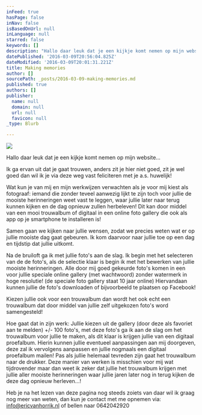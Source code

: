 ```yaml
---
inFeed: true
hasPage: false
inNav: false
isBasedOnUrl: null
inLanguage: null
starred: false
keywords: []
description: "Hallo daar leuk dat je een kijkje komt nemen op mijn website... \_ \_ \_ \_ \_ \_ \_ \_ \_\_"
datePublished: '2016-03-09T20:56:04.825Z'
dateModified: '2016-03-09T20:01:31.221Z'
title: Making memories
author: []
sourcePath: _posts/2016-03-09-making-memories.md
published: true
authors: []
publisher:
  name: null
  domain: null
  url: null
  favicon: null
_type: Blurb

---
```

![](https://s3-us-west-2.amazonaws.com/the-grid-img/p/4a64ebe4b7fdc67951e1e925c821ef19e2793668.png)

Hallo daar leuk dat je een kijkje komt nemen op mijn website...                   

Ik ga ervan uit dat je gaat trouwen, anders zit je hier niet goed, zit je wel goed dan wil ik je via deze weg vast feliciteren met je a.s. huwelijk! 

Wat kun je van mij en mijn werkwijzen verwachten als je voor mij kiest als fotograaf: iemand die zonder teveel aanwezig lijkt te zijn toch voor jullie de mooiste herinneringen weet vast te leggen, waar jullie later naar terug kunnen kijken en de dag opnieuw zullen herbeleven! Dit kan door middel van een mooi trouwalbum of digitaal in een online foto gallery die ook als app op je smartphone te installeren is! 

Samen gaan we kijken naar jullie wensen, zodat we precies weten wat er op jullie mooiste dag gaat gebeuren. Ik kom daarvoor naar jullie toe op een dag en tijdstip dat jullie uitkomt. 

Na de bruiloft ga ik met jullie foto's aan de slag. Ik begin met het selecteren van de de foto's, als de selectie klaar is begin ik met het bewerken van jullie mooiste herinneringen. Alle door mij goed gekeurde foto's komen in een voor jullie speciale online gallery (met wachtwoord)  zonder watermerk in hoge resolutie! (de speciale foto gallery staat 10 jaar online) Hiervandaan kunnen jullie de foto's downloaden of bijvoorbeeld te plaatsen op Facebook! 

Kiezen jullie ook voor een trouwalbum dan wordt het ook echt een trouwalbum dat door middel van jullie zelf uitgekozen foto's word samengesteld! 

Hoe gaat dat in zijn werk: Jullie kiezen uit de gallery (door deze als favoriet aan te melden) +/- 100 foto's, met deze foto's ga ik aan de slag om het trouwalbum voor jullie te maken, als dit klaar is krijgen jullie van een digitaal proefalbum. Hierin kunnen jullie eventueel aanpassingen aan mij doorgeven, deze zal ik vervolgens aanpassen en jullie nogmaals een digitaal proefalbum mailen! Pas als jullie helemaal tevreden zijn gaat het trouwalbum naar de drukker. Deze manier van werken is misschien voor mij wat tijdrovender maar dan weet ik zeker dat jullie het trouwalbum krijgen met jullie aller mooiste herinneringen waar jullie jaren later nog in terug kijken de deze dag opnieuw herleven...! 

Heb je na het lezen van deze pagina nog steeds zoiets van daar wil ik graag nog meer van weten, dan kun je contact met me opnemen via: info@ericvanhorrik.nl of bellen naar 0642042920
